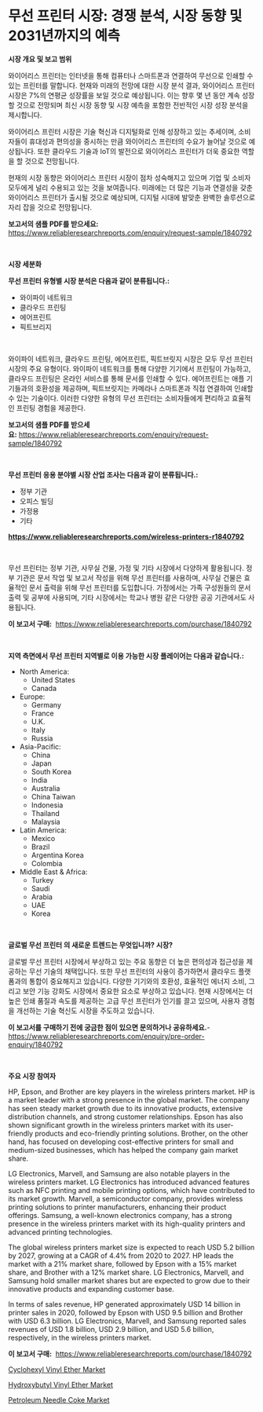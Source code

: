 <p><h1>무선 프린터 시장: 경쟁 분석, 시장 동향 및 2031년까지의 예측</h1></p><p><strong>시장 개요 및 보고 범위</strong></p>
<p><p>와이어리스 프린터는 인터넷을 통해 컴퓨터나 스마트폰과 연결하여 무선으로 인쇄할 수 있는 프린터를 말합니다. 현재와 미래의 전망에 대한 시장 분석 결과, 와이어리스 프린터 시장은 7%의 연평균 성장률을 보일 것으로 예상됩니다. 이는 향후 몇 년 동안 계속 성장할 것으로 전망되며 최신 시장 동향 및 시장 예측을 포함한 전반적인 시장 성장 분석을 제시합니다.</p><p>와이어리스 프린터 시장은 기술 혁신과 디지털화로 인해 성장하고 있는 추세이며, 소비자들이 휴대성과 편의성을 중시하는 만큼 와이어리스 프린터의 수요가 늘어날 것으로 예상됩니다. 또한 클라우드 기술과 IoT의 발전으로 와이어리스 프린터가 더욱 중요한 역할을 할 것으로 전망됩니다.</p><p>현재의 시장 동향은 와이어리스 프린터 시장이 점차 성숙해지고 있으며 기업 및 소비자 모두에게 널리 수용되고 있는 것을 보여줍니다. 미래에는 더 많은 기능과 연결성을 갖춘 와이어리스 프린터가 출시될 것으로 예상되며, 디지털 시대에 발맞춘 완벽한 솔루션으로 자리 잡을 것으로 전망됩니다.</p></p>
<p><strong>보고서의 샘플 PDF를 받으세요:</strong> <a href="https://www.reliableresearchreports.com/enquiry/request-sample/1840792">https://www.reliableresearchreports.com/enquiry/request-sample/1840792</a></p>
<p>&nbsp;</p>
<p><strong>시장 세분화</strong></p>
<p><strong>무선 프린터 유형별 시장 분석은 다음과 같이 분류됩니다.:</strong></p>
<p><ul><li>와이파이 네트워크</li><li>클라우드 프린팅</li><li>에어프린트</li><li>픽트브리지</li></ul></p>
<p>&nbsp;</p>
<p><p>와이파이 네트워크, 클라우드 프린팅, 에어프린트, 픽트브릿지 시장은 모두 무선 프린터 시장의 주요 유형이다. 와이파이 네트워크를 통해 다양한 기기에서 프린팅이 가능하고, 클라우드 프린팅은 온라인 서비스를 통해 문서를 인쇄할 수 있다. 에어프린트는 애플 기기들과의 호환성을 제공하며, 픽트브릿지는 카메라나 스마트폰과 직접 연결하여 인쇄할 수 있는 기술이다. 이러한 다양한 유형의 무선 프린터는 소비자들에게 편리하고 효율적인 프린팅 경험을 제공한다.</p></p>
<p><strong>보고서의 샘플 PDF를 받으세요:</strong>&nbsp;<a href="https://www.reliableresearchreports.com/enquiry/request-sample/1840792">https://www.reliableresearchreports.com/enquiry/request-sample/1840792</a></p>
<p>&nbsp;</p>
<p><strong> 무선 프린터 응용 분야별 시장 산업 조사는 다음과 같이 분류됩니다.:</strong></p>
<p><ul><li>정부 기관</li><li>오피스 빌딩</li><li>가정용</li><li>기타</li></ul></p>
<p><strong><a href="https://www.reliableresearchreports.com/wireless-printers-r1840792">https://www.reliableresearchreports.com/wireless-printers-r1840792</a></strong></p>
<p>&nbsp;</p>
<p><p>무선 프린터는 정부 기관, 사무실 건물, 가정 및 기타 시장에서 다양하게 활용됩니다. 정부 기관은 문서 작업 및 보고서 작성을 위해 무선 프린터를 사용하며, 사무실 건물은 효율적인 문서 출력을 위해 무선 프린터를 도입합니다. 가정에서는 가족 구성원들의 문서 출력 및 공부에 사용되며, 기타 시장에서는 학교나 병원 같은 다양한 공공 기관에서도 사용됩니다.</p></p>
<p><strong>이 보고서 구매:</strong>&nbsp; <a href="https://www.reliableresearchreports.com/purchase/1840792">https://www.reliableresearchreports.com/purchase/1840792</a></p>
<p>&nbsp;</p>
<p><strong>지역 측면에서 무선 프린터 지역별로 이용 가능한 시장 플레이어는 다음과 같습니다.:</strong></p>
<p><ul>
    <li>
        North America:
        <ul>
            <li>United States</li>
            <li>Canada</li>
        </ul>
    </li>
    <li>
        Europe:
        <ul>
            <li>Germany</li>
            <li>France</li>
            <li>U.K.</li>
            <li>Italy</li>
            <li>Russia</li>
        </ul>
    </li>
    <li>
        Asia-Pacific:
        <ul>
            <li>China</li>
            <li>Japan</li>
            <li>South Korea</li>
            <li>India</li>
            <li>Australia</li>
            <li>China Taiwan</li>
            <li>Indonesia</li>
            <li>Thailand</li>
            <li>Malaysia</li>
        </ul>
    </li>
    <li>
        Latin America:
        <ul>
            <li>Mexico</li>
            <li>Brazil</li>
            <li>Argentina Korea</li>
            <li>Colombia</li>
        </ul>
    </li>
    <li>
        Middle East & Africa:
        <ul>
            <li>Turkey</li>
            <li>Saudi</li>
            <li>Arabia</li>
            <li>UAE</li>
            <li>Korea</li>
        </ul>
    </li>
    </ul></p>
<p>&nbsp;</p>
<p><strong>글로벌 무선 프린터 의 새로운 트렌드는 무엇입니까? 시장?</strong></p>
<p><p>글로벌 무선 프린터 시장에서 부상하고 있는 주요 동향은 더 높은 편의성과 접근성을 제공하는 무선 기술의 채택입니다. 또한 무선 프린터의 사용이 증가하면서 클라우드 플랫폼과의 통합이 중요해지고 있습니다. 다양한 기기와의 호환성, 효율적인 에너지 소비, 그리고 보안 기능 강화도 시장에서 중요한 요소로 부상하고 있습니다. 현재 시장에서는 더 높은 인쇄 품질과 속도를 제공하는 고급 무선 프린터가 인기를 끌고 있으며, 사용자 경험을 개선하는 기술 혁신도 시장을 주도하고 있습니다.</p></p>
<p><strong>이 보고서를 구매하기 전에 궁금한 점이 있으면 문의하거나 공유하세요.</strong>- <a href="https://www.reliableresearchreports.com/enquiry/pre-order-enquiry/1840792">https://www.reliableresearchreports.com/enquiry/pre-order-enquiry/1840792</a></p>
<p>&nbsp;</p>
<p><strong>주요 시장 참여자</strong></p>
<p><p>HP, Epson, and Brother are key players in the wireless printers market. HP is a market leader with a strong presence in the global market. The company has seen steady market growth due to its innovative products, extensive distribution channels, and strong customer relationships. Epson has also shown significant growth in the wireless printers market with its user-friendly products and eco-friendly printing solutions. Brother, on the other hand, has focused on developing cost-effective printers for small and medium-sized businesses, which has helped the company gain market share.</p><p>LG Electronics, Marvell, and Samsung are also notable players in the wireless printers market. LG Electronics has introduced advanced features such as NFC printing and mobile printing options, which have contributed to its market growth. Marvell, a semiconductor company, provides wireless printing solutions to printer manufacturers, enhancing their product offerings. Samsung, a well-known electronics company, has a strong presence in the wireless printers market with its high-quality printers and advanced printing technologies.</p><p>The global wireless printers market size is expected to reach USD 5.2 billion by 2027, growing at a CAGR of 4.4% from 2020 to 2027. HP leads the market with a 21% market share, followed by Epson with a 15% market share, and Brother with a 12% market share. LG Electronics, Marvell, and Samsung hold smaller market shares but are expected to grow due to their innovative products and expanding customer base.</p><p>In terms of sales revenue, HP generated approximately USD 14 billion in printer sales in 2020, followed by Epson with USD 9.5 billion and Brother with USD 6.3 billion. LG Electronics, Marvell, and Samsung reported sales revenues of USD 1.8 billion, USD 2.9 billion, and USD 5.6 billion, respectively, in the wireless printers market.</p></p>
<p><strong>이 보고서 구매:</strong>&nbsp;&nbsp;<a href="https://www.reliableresearchreports.com/purchase/1840792">https://www.reliableresearchreports.com/purchase/1840792</a></p>
<p><p><a href="https://issuu.com/reportprime-2/docs/cyclohexyl-vinyl-ether-market-size-2030.pptx">Cyclohexyl Vinyl Ether Market</a></p><p><a href="https://issuu.com/reportprime-2/docs/hydroxybutyl-vinyl-ether-market-size-2030.pptx">Hydroxybutyl Vinyl Ether Market</a></p><p><a href="https://issuu.com/reportprime-2/docs/petroleum-needle-coke-market-size-2030.pptx">Petroleum Needle Coke Market</a></p></p>